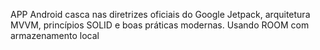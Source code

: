 APP Android casca nas diretrizes oficiais do Google Jetpack, arquitetura MVVM, princípios SOLID e boas práticas modernas. Usando ROOM com armazenamento local

